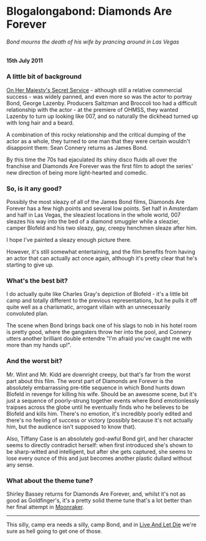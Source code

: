 # Blogalongabond: Diamonds Are Forever

###### Bond mourns the death of his wife by prancing around in Las Vegas

#### 15th July 2011

### A little bit of background

[On Her Majesty's Secret Service](/blogalongabond/on-her-majestys-secret-service) - although still a relative commercial success - was widely panned, and even more so was the actor to portray Bond, George Lazenby. Producers Saltzman and Broccoli too had a difficult relationship with the actor - at the premiere of OHMSS, they wanted Lazenby to turn up looking like 007, and so naturally the dickhead turned up with long hair and a beard.

A combination of this rocky relationship and the critical dumping of the actor as a whole, they turned to one man that they were certain wouldn't disappoint them: Sean Connery returns as James Bond.

By this time the 70s had ejaculated its shiny disco fluids all over the franchise and Diamonds Are Forever was the first film to adopt the series' new direction of being more light-hearted and comedic.

### So, is it any good?

Possibly the most sleazy of all of the James Bond films, Diamonds Are Forever has a few high points and several low points. Set half in Amsterdam and half in Las Vegas, the sleaziest locations in the whole world, 007 sleazes his way into the bed of a diamond smuggler while a sleazier, camper Blofeld and his two sleazy, gay, creepy henchmen sleaze after him.

I hope I've painted a sleazy enough picture there.

However, it's still somewhat entertaining, and the film benefits from having an actor that can actually act once again, although it's pretty clear that he's starting to give up.

### What's the best bit?

I do actually quite like Charles Gray's depiction of Blofeld - it's a little bit camp and totally different to the previous representations, but he pulls it off quite well as a charismatic, arrogant villain with an unnecessarily convoluted plan.

The scene when Bond brings back one of his slags to nob in his hotel room is pretty good, where the gangsters throw her into the pool, and Connery utters another brilliant double entendre "I'm afraid you've caught me with more than my hands up!".

### And the worst bit?

Mr. Wint and Mr. Kidd are downright creepy, but that's far from the worst part about this film. The worst part of Diamonds are Forever is the absolutely embarrassing pre-title sequence in which Bond hunts down Blofeld in revenge for killing his wife. Should be an awesome scene, but it's just a sequence of poorly-strung together events where Bond emotionlessly traipses across the globe until he eventually finds who he believes to be Blofeld and kills him. There's no emotion, it's incredibly poorly edited and there's no feeling of success or victory (possibly because it's not actually him, but the audience isn't supposed to know that).

Also, Tiffany Case is an absolutely god-awful Bond girl, and her character seems to directly contradict herself: when first introduced she's shown to be sharp-witted and intelligent, but after she gets captured, she seems to lose every ounce of this and just becomes another plastic dullard without any sense.

### What about the theme tune?

Shirley Bassey returns for Diamonds Are Forever, and, whilst it's not as good as Goldfinger's, it's a pretty solid theme tune that's a lot better than her final attempt in [Moonraker](/blogalongabond/moonraker).

---

This silly, camp era needs a silly, camp Bond, and in [Live And Let Die](/blogalongabond/live-and-let-die) we're sure as hell going to get one of those.
